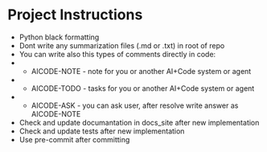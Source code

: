 # Project Instructions

- Python black formatting
- Dont write any summarization files (.md or .txt) in root of repo
- You can write also this types of comments directly in code:
- - AICODE-NOTE - note for you or another AI+Code system or agent
- - AICODE-TODO - tasks for you or another AI+Code system or agent
- - AICODE-ASK - you can ask user, after resolve write answer as AICODE-NOTE
- Check and update documantation in docs_site after new implementation
- Check and update tests after new implementation
- Use pre-commit after committing
